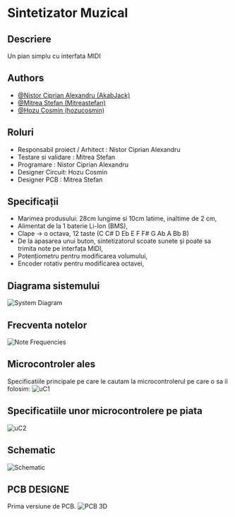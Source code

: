 
# Sintetizator Muzical
## Descriere

Un pian simplu cu interfata MIDI

## Authors

- [@Nistor Ciprian Alexandru (AkabJack)](https://github.com/AkabJack)
- [@Mitrea Stefan (Mitreastefan)](https://github.com/Mitreastefan)
- [@Hozu Cosmin (hozucosmin)](https://github.com/hozucosmin)

## Roluri

- Responsabil proiect / Arhitect : Nistor Ciprian Alexandru
- Testare si validare : Mitrea Stefan
- Programare : Nistor Ciprian Alexandru
- Designer Circuit: Hozu Cosmin
- Designer PCB : Mitrea Stefan

## Specificații

- Marimea produsului: 28cm lungime si 10cm latime, inaltime de 2 cm,
- Alimentat de la 1 baterie Li-Ion (BMS),
- Clape -> o octava, 12 taste (C C# D Eb E F F# G Ab A Bb B)
- De la apasarea unui buton, sintetizatorul scoate sunete și poate sa trimita note pe interfața MIDI,
- Potențiometru pentru modificarea volumului,
- Encoder rotativ pentru modificarea octavei,

## Diagrama sistemului

![System Diagram](https://github.com/etc-uc/SintetizatorMuzical/blob/main/Datasheet/Diagrama%20de%20sistem.png)

## Frecventa notelor

![Note Frequencies](https://github.com/etc-uc/SintetizatorMuzical/blob/main/Datasheet/Note%20frequencies.png)


## Microcontroler ales
Specificatiile principale pe care le cautam la microcontrolerul pe care o sa il folosim:
![uC1](https://github.com/etc-uc/SintetizatorMuzical/blob/main/Datasheet/Alegere-uC-1.png)

## Specificatiile unor microcontrolere pe piata
![uC2](https://github.com/etc-uc/SintetizatorMuzical/blob/main/Datasheet/Alegere-uC-2.png)

## Schematic
![Schematic](https://github.com/etc-uc/SintetizatorMuzical/blob/main/Schematic/SintetizatorSchema-1.png)
## PCB DESIGNE
Prima versiune de PCB.
![PCB 3D](https://github.com/etc-uc/SintetizatorMuzical/blob/main/Sintetizator_3D.jpg)
